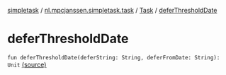 [simpletask](../../index.md) / [nl.mpcjanssen.simpletask.task](../index.md) / [Task](index.md) / [deferThresholdDate](.)

# deferThresholdDate

`fun deferThresholdDate(deferString: String, deferFromDate: String): Unit` [(source)](https://github.com/mpcjanssen/simpletask-android/blob/master/src/main/java/nl/mpcjanssen/simpletask/task/Task.kt#L229)